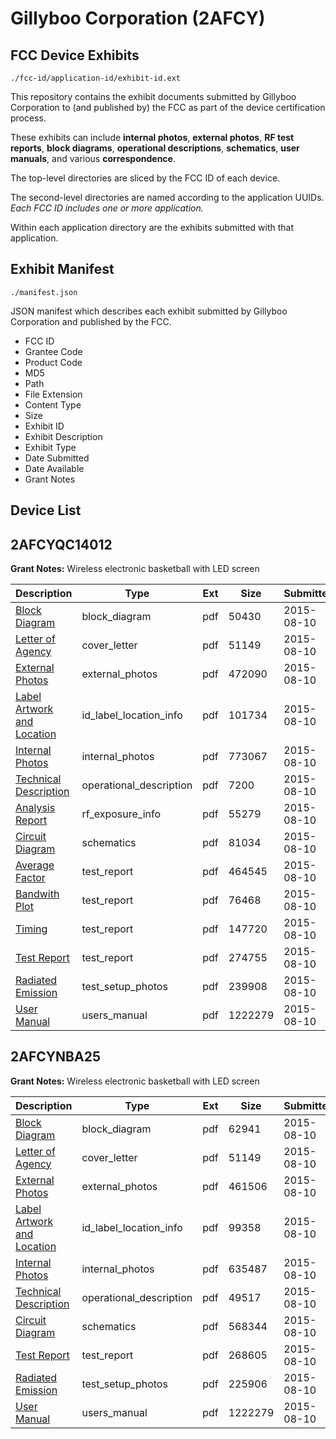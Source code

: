 # Gillyboo Corporation (2AFCY)
## FCC Device Exhibits

```
./fcc-id/application-id/exhibit-id.ext
```

This repository contains the exhibit documents submitted by Gillyboo Corporation to (and published by) the FCC as part of the device certification process.

These exhibits can include **internal photos**, **external photos**, **RF test reports**, **block diagrams**, **operational descriptions**, **schematics**, **user manuals**, and various **correspondence**.

The top-level directories are sliced by the FCC ID of each device.

The second-level directories are named according to the application UUIDs. *Each FCC ID includes one or more application.*

Within each application directory are the exhibits submitted with that application. 

## Exhibit Manifest

```
./manifest.json
```

JSON manifest which describes each exhibit submitted by Gillyboo Corporation and published by the FCC.

- FCC ID
- Grantee Code
- Product Code
- MD5
- Path
- File Extension
- Content Type
- Size
- Exhibit ID
- Exhibit Description
- Exhibit Type
- Date Submitted
- Date Available
- Grant Notes

## Device List
## 2AFCYQC14012
**Grant Notes:** Wireless electronic basketball with LED screen

| Description | Type | Ext | Size | Submitted | Available |
| ----------- | ---- | --- | ---- | --------- | --------- |
| [Block Diagram](2AFCYQC14012/40636c609e99142db78f54fb2b81b47c/2708917.pdf) | block_diagram | pdf | 50430 | 2015-08-10 | 2015-08-10 |
| [Letter of Agency](2AFCYQC14012/40636c609e99142db78f54fb2b81b47c/2708899.pdf) | cover_letter | pdf | 51149 | 2015-08-10 | 2015-08-10 |
| [External Photos](2AFCYQC14012/40636c609e99142db78f54fb2b81b47c/2708924.pdf) | external_photos | pdf | 472090 | 2015-08-10 | 2015-08-10 |
| [Label Artwork and Location](2AFCYQC14012/40636c609e99142db78f54fb2b81b47c/2708925.pdf) | id_label_location_info | pdf | 101734 | 2015-08-10 | 2015-08-10 |
| [Internal Photos](2AFCYQC14012/40636c609e99142db78f54fb2b81b47c/2708926.pdf) | internal_photos | pdf | 773067 | 2015-08-10 | 2015-08-10 |
| [Technical Description](2AFCYQC14012/40636c609e99142db78f54fb2b81b47c/2708916.pdf) | operational_description | pdf | 7200 | 2015-08-10 | 2015-08-10 |
| [Analysis Report](2AFCYQC14012/40636c609e99142db78f54fb2b81b47c/2708927.pdf) | rf_exposure_info | pdf | 55279 | 2015-08-10 | 2015-08-10 |
| [Circuit Diagram](2AFCYQC14012/40636c609e99142db78f54fb2b81b47c/2708918.pdf) | schematics | pdf | 81034 | 2015-08-10 | 2015-08-10 |
| [Average Factor](2AFCYQC14012/40636c609e99142db78f54fb2b81b47c/2708919.pdf) | test_report | pdf | 464545 | 2015-08-10 | 2015-08-10 |
| [Bandwith Plot](2AFCYQC14012/40636c609e99142db78f54fb2b81b47c/2708920.pdf) | test_report | pdf | 76468 | 2015-08-10 | 2015-08-10 |
| [Timing](2AFCYQC14012/40636c609e99142db78f54fb2b81b47c/2708921.pdf) | test_report | pdf | 147720 | 2015-08-10 | 2015-08-10 |
| [Test Report](2AFCYQC14012/40636c609e99142db78f54fb2b81b47c/2708922.pdf) | test_report | pdf | 274755 | 2015-08-10 | 2015-08-10 |
| [Radiated Emission](2AFCYQC14012/40636c609e99142db78f54fb2b81b47c/2708923.pdf) | test_setup_photos | pdf | 239908 | 2015-08-10 | 2015-08-10 |
| [User Manual](2AFCYQC14012/40636c609e99142db78f54fb2b81b47c/2708900.pdf) | users_manual | pdf | 1222279 | 2015-08-10 | 2015-08-10 |
## 2AFCYNBA25
**Grant Notes:** Wireless electronic basketball with LED screen

| Description | Type | Ext | Size | Submitted | Available |
| ----------- | ---- | --- | ---- | --------- | --------- |
| [Block Diagram](2AFCYNBA25/bd9d2a7b1d022d8a6c9ba845d0bc7dd4/2708902.pdf) | block_diagram | pdf | 62941 | 2015-08-10 | 2015-08-10 |
| [Letter of Agency](2AFCYNBA25/bd9d2a7b1d022d8a6c9ba845d0bc7dd4/2708899.pdf) | cover_letter | pdf | 51149 | 2015-08-10 | 2015-08-10 |
| [External Photos](2AFCYNBA25/bd9d2a7b1d022d8a6c9ba845d0bc7dd4/2708908.pdf) | external_photos | pdf | 461506 | 2015-08-10 | 2015-08-10 |
| [Label Artwork and Location](2AFCYNBA25/bd9d2a7b1d022d8a6c9ba845d0bc7dd4/2708909.pdf) | id_label_location_info | pdf | 99358 | 2015-08-10 | 2015-08-10 |
| [Internal Photos](2AFCYNBA25/bd9d2a7b1d022d8a6c9ba845d0bc7dd4/2708910.pdf) | internal_photos | pdf | 635487 | 2015-08-10 | 2015-08-10 |
| [Technical Description](2AFCYNBA25/bd9d2a7b1d022d8a6c9ba845d0bc7dd4/2708901.pdf) | operational_description | pdf | 49517 | 2015-08-10 | 2015-08-10 |
| [Circuit Diagram](2AFCYNBA25/bd9d2a7b1d022d8a6c9ba845d0bc7dd4/2708905.pdf) | schematics | pdf | 568344 | 2015-08-10 | 2015-08-10 |
| [Test Report](2AFCYNBA25/bd9d2a7b1d022d8a6c9ba845d0bc7dd4/2708906.pdf) | test_report | pdf | 268605 | 2015-08-10 | 2015-08-10 |
| [Radiated Emission](2AFCYNBA25/bd9d2a7b1d022d8a6c9ba845d0bc7dd4/2708907.pdf) | test_setup_photos | pdf | 225906 | 2015-08-10 | 2015-08-10 |
| [User Manual](2AFCYNBA25/bd9d2a7b1d022d8a6c9ba845d0bc7dd4/2708900.pdf) | users_manual | pdf | 1222279 | 2015-08-10 | 2015-08-10 |
